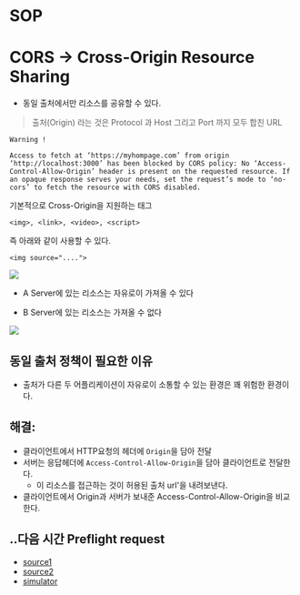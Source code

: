 # SOP

# CORS -> Cross-Origin Resource Sharing
- 동일 출처에서만 리소스를 공유할 수 있다.
> 출처(Origin) 라는 것은 Protocol 과 Host 그리고 Port 까지 모두 합친 URL

```
Warning !

Access to fetch at ‘https://myhompage.com’ from origin ‘http://localhost:3000’ has been blocked by CORS policy: No ‘Access-Control-Allow-Origin’ header is present on the requested resource. If an opaque response serves your needs, set the request’s mode to ‘no-cors’ to fetch the resource with CORS disabled.
```

기본적으로 Cross-Origin을 지원하는 태그

`<img>, <link>, <video>, <script>`

즉 아래와 같이 사용할 수 있다.

`<img source="....">`


<img src = "https://postfiles.pstatic.net/MjAyMzEwMjRfMjkw/MDAxNjk4MTI3MjkxNjE5._fLlW9hpiSIdq6C6__lAtYTXBCSOZxSRnE2aCNC_l_Ag.8fAHxigx2MkDOnkkDGwxRlHcpItcAI854ujJmgUdx4kg.PNG.imm7745/1.png?type=w773">

- A Server에 있는 리소스는 자유로이 가져올 수 있다

- B Server에 있는 리소스는 가져올 수 없다




<img src = "https://postfiles.pstatic.net/MjAyMzEwMjRfNjIg/MDAxNjk4MTI5NTU1MzQy.oS4B8eL79z6iyNasHMLGkqQVjGJ6lJ0nNomsld8bUDYg.lObjc8V3_ELetl5YSXjxfLysHBEHjI-dqZZrX0NB9Q4g.PNG.imm7745/2.png?type=w773">

## 동일 출처 정책이 필요한 이유
 - 출처가 다른 두 어플리케이션이 자유로이 소통할 수 있는 환경은 꽤 위험한 환경이다.

## 해결: 
- 클라이언트에서 HTTP요청의 헤더에 `Origin`을 담아 전달
- 서버는 응답헤더에 `Access-Control-Allow-Origin`을 담아 클라이언트로 전달한다.
    - 이 리소스를 접근하는 것이 허용된 출처 url'을 내려보낸다.
- 클라이언트에서 Origin과 서버가 보내준 Access-Control-Allow-Origin을 비교한다.



## ..다음 시간 Preflight request
 - [source1]("https://reflectoring.io/complete-guide-to-cors/")
 - [source2]("https://inpa.tistory.com/entry/WEB-📚-CORS-💯-정리-해결-방법-👏#")
 - [simulator]("https://chuckchoiboi.github.io/cors-tutorial/")
